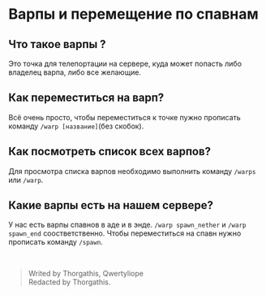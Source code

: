 # Варпы и перемещение по спавнам

## Что такое варпы ?

Это точка для телепортации на сервере, куда может попасть либо владелец варпа, либо все желающие.

## Как переместиться на варп?

Всё очень просто, чтобы переместиться к точке пужно прописать команду ```/warp [название]```(без скобок).

## Как посмотреть список всех варпов?

Для просмотра списка варпов необходимо выполнить команду ```/warps``` или ```/warp```.

## Какие варпы есть на нашем сервере?

У нас есть варпы спавнов в адe и в энде. ```/warp spawn_nether``` и  ```/warp spawn_end``` соостветственно. Чтобы переместиться на спавн нужно прописать команду ```/spawn```.

<br>

> Writed by Thorgathis, Qwertyliope <br>
> Redacted by Thorgathis.
